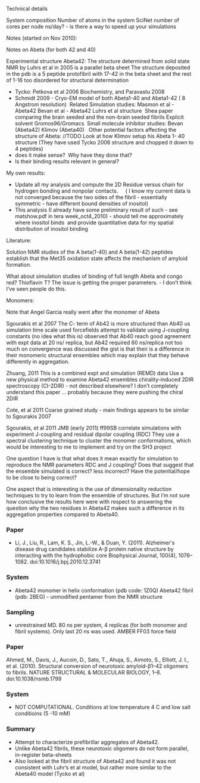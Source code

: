 Technical details

System composition
Number of atoms in the system
SciNet
number of cores per node
ns/day? - is there a way to speed up your simulations

Notes (started on Nov 2010):

Notes on Abeta (for both 42 and 40)

Experimental structure 
Abeta42: 
The structure determined from solid state NMR by Luhrs et al in 2005 is a parallel beta sheet
The structure deposited in the pdb is a 5 peptide protofibril with 17-42 in the beta sheet and the rest of 1-16 too disordered for structural determination 
- Tycko: Petkova et al 2006 Biochemistry, and Paravastu 2008 
- Schmidt 2009 - Cryo-EM model of both Abeta1-40 and Abeta1-42 ( 8 Angstrom resolution) 
 Related Simulation studies: 
Masmon et al - Abeta42 
Bevan et al - Abeta42 
Luhrs et al structure  
Shea paper comparing the brain seeded and the non-brain seeded fibrils 
Explicit solvent 
Gromos96/Gromacs 
 Small molecule inhibitor studies: 
Bevan (Abeta42) 
Klimov (Abeta40) 
  
Other potential factors affecting the structure of Abeta: 
//TODO 
Look at how Klimov setup his Abeta 1- 40 structure 
(They have used Tycko 2006 structure and chopped it down to 4 peptides) 
- does it make sense?  Why have they done that? 
- Is their binding results relevant in general?  

My own results: 
- Update all my analysis and compute the 2D Residue versus chain for hydrogen bonding and nonpolar contacts. 
    ( I know my current data is not converged because the two sides of the fibril - essentially symmetric - have different bound densities of inositol) 
- This analysis (I already have some preliminary result of such - see matshow.pdf in tera week_oct4_2010) - should tell me approximately where inositol binds  
and provide quantitative data for my spatial distribution of inositol binding



Literature: 

Solution NMR studies of the A beta(1-40) and A beta(1-42) peptides establish that the Met35 oxidation state affects the mechanism of amyloid formation. 

What about simulation studies of binding of full length Abeta and congo red?
Thioflavin T? The issue is getting the proper parameters.  - I don’t think I’ve seen people do this.


Monomers:

Note that Angel Garcia really went after the monomer of Abeta


Sgourakis et al 2007 
The C- term of Ab42 is more structured than Ab40
us simulation time scale
used forcefields 
attempt to validate using J-coupling constants (no idea what this is)
observed that Ab40 reach good agreement with expt data at 20 ns/ replica, but Ab42 required 60 ns/replica
not too much on convergence was discussed 
the gist is that their is a difference in their monomeric structural ensembles which may explain that they behave differently in aggregation.


Zhuang, 2011
This is a combined expt and simulation (REMD) data
Use a new physical method to examine Abeta42 ensembles
chirality-induced 2DIR spectroscopy (CI-2DIR) - not described elsewhere?
I don’t completely understand this paper ... probably because they were pushing the chiral 2DIR

Cote, et al 2011 
Coarse grained study - main findings appears to be similar to Sgourakis 2007

Sgourakis, et al 2011 JMB (early 2011)
ff99SB
correlate simulations with experiment J-coupling and residual dipolar coupling (RDC) 
They use a spectral clustering technique to cluster the monomer conformations, which would be interesting to me to implement and try on the SH3 project

One question I have is that what does it mean exactly for simulation to reproduce the NMR parameters RDC and J coupling?  Does that suggest that the ensemble simulated is correct? less incorrect?  Have the potential/hope to be close to being correct?

One aspect that is interesting is the use of dimensionality reduction techniques to try to learn from the ensemble of structures.  But I’m not sure how conclusive the results here were with respect to answering the question why the two residues in Abeta42 makes such a difference in its aggregation properties compared to Abeta40.


### Paper
- Li, J., Liu, R., Lam, K. S., Jin, L.-W., & Duan, Y. (2011). Alzheimer's disease drug candidates stabilize A-β protein native structure by interacting with the hydrophobic core Biophysical Journal, 100(4), 1076–1082. doi:10.1016/j.bpj.2010.12.3741

### System 
- Abeta42 monomer in helix conformation (pdb code: 1Z0Q)
Abeta42 fibril (pdb: 2BEG) - unmodified pentamer from the NMR structure

### Sampling 
- unrestrained MD. 80 ns per system, 4 replicas (for both monomer and fibril systems).  Only last 20 ns was used. AMBER FF03 force field
<!-- Summary -->

### Paper
Ahmed, M., Davis, J., Aucoin, D., Sato, T., Ahuja, S., Aimoto, S., Elliott, J. I., et al. (2010). Structural conversion of neurotoxic amyloid-β1–42 oligomers to fibrils. NATURE STRUCTURAL & MOLECULAR BIOLOGY, 1–8. doi:10.1038/nsmb.1799

### System 
- NOT COMPUTATIONAL. Conditions at low temperature 4 C and low salt conditioins (5 -10 mM)

### Summary
- Attempt to characterize prefibrillar aggregates of Abeta42.
- Unlike Abeta42 fibrils, these neurotoxic oligomers do not form parallel, in-register beta-sheets
- Also looked at the fibril structure of Abeta42 and found it was not consistent with Luhr’s et al model, but rather more similar to the Abeta40 model (Tycko et al)
